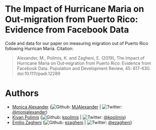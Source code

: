 # The Impact of Hurricane Maria on Out‐migration from Puerto Rico: Evidence from Facebook Data

Code and data for our paper on measuring migration out of Puerto Rico following Hurrican Maria. Citation:

> Alexander, M., Polimis, K. and Zagheni, E. (2019), The Impact of Hurricane Maria on Out‐migration from Puerto Rico: Evidence from Facebook Data. Population and Development Review, 45: 617-630. doi:10.1111/padr.12289

Authors
=======

-   [Monica Alexander](http://monicaalexander.com) (![Github](http://i.imgur.com/9I6NRUm.png): [MJAlexander](https://github.com/MJAlexander) | ![Twitter](http://i.imgur.com/wWzX9uB.png): [@monjalexander](https://twitter.com/monjalexander))
-   [Kivan Polimis](http://kivanpolimis.com/) (![Github](http://i.imgur.com/9I6NRUm.png): [kpolimis](https://github.com/kpolimis) | ![Twitter](http://i.imgur.com/wWzX9uB.png): [@kpolimis](https://twitter.com/kpolimis))
-   [Emilio Zagheni](https://www.demogr.mpg.de/en/about_us_6113/staff_directory_1899/emilio_zagheni_2243) (![Github](http://i.imgur.com/9I6NRUm.png): [ezagheni](https://github.com/ezagheni) | ![Twitter](http://i.imgur.com/wWzX9uB.png): [@ezagheni](https://twitter.com/ezagheni))


